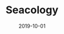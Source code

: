 ---
title: Seacology
description: Non-profit website UX/UI redesign
date: 2019-10-01
draft: true
tags:
  - design
  - ux
  - ui
  - case study
---